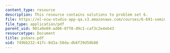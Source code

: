 ```yaml
---
content_type: resource
description: This resource contains solutions to problem set 6.
file: https://ol-ocw-studio-app-qa.s3.amazonaws.com/courses/6-691-seminar-in-electric-power-systems-spring-2006/749bb23241fc0d3a50dadb6f39d58b88_ps6ans.pdf
file_type: application/pdf
parent_uid: 901a9e69-ad06-07f8-d9c1-caf3c2e4eb43
resourcetype: Document
title: ps6ans.pdf
uid: 749bb232-41fc-0d3a-50da-db6f39d58b88
---
```

